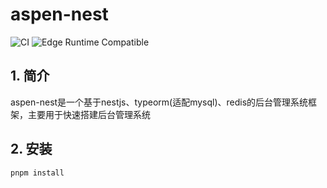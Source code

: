 # aspen-nest

![CI](https://github.com/vercel/ms/workflows/CI/badge.svg)
![Edge Runtime Compatible](https://img.shields.io/badge/edge--runtime-%E2%9C%94%20compatible-black)

## 1. 简介

aspen-nest是一个基于nestjs、typeorm(适配mysql)、redis的后台管理系统框架，主要用于快速搭建后台管理系统

## 2. 安装

```bash
pnpm install
```
